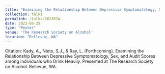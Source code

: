 ```yaml
---	
title: "Examining the Relationship Between Depressive Symptomatology, Sex, and Audit Scores among Individuals who Drink Heavily"
collection: talks	
permalink: /talks/2023RSA	
date: 2023-06-25
type: "Poster"
venue: 'The Research Society on Alcohol'
location: "Bellevue, WA"
---	
```

Citation: Kady, A., Nieto, S.J., & Ray, L. (Forthcoming). Examining the Relationship Between Depressive Symptomatology, Sex, and Audit Scores among Individuals who Drink Heavily. Presented at The Research Society on Alcohol. Bellevue, WA.
<br><br>
